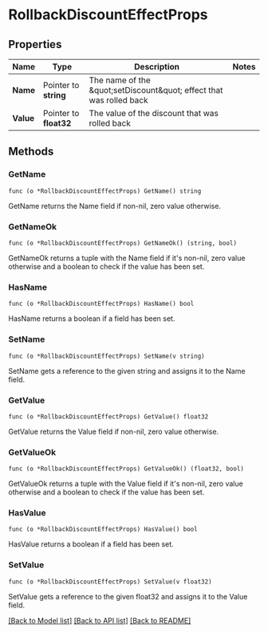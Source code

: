 # RollbackDiscountEffectProps

## Properties

Name | Type | Description | Notes
------------ | ------------- | ------------- | -------------
**Name** | Pointer to **string** | The name of the \&quot;setDiscount\&quot; effect that was rolled back | 
**Value** | Pointer to **float32** | The value of the discount that was rolled back | 

## Methods

### GetName

`func (o *RollbackDiscountEffectProps) GetName() string`

GetName returns the Name field if non-nil, zero value otherwise.

### GetNameOk

`func (o *RollbackDiscountEffectProps) GetNameOk() (string, bool)`

GetNameOk returns a tuple with the Name field if it's non-nil, zero value otherwise
and a boolean to check if the value has been set.

### HasName

`func (o *RollbackDiscountEffectProps) HasName() bool`

HasName returns a boolean if a field has been set.

### SetName

`func (o *RollbackDiscountEffectProps) SetName(v string)`

SetName gets a reference to the given string and assigns it to the Name field.

### GetValue

`func (o *RollbackDiscountEffectProps) GetValue() float32`

GetValue returns the Value field if non-nil, zero value otherwise.

### GetValueOk

`func (o *RollbackDiscountEffectProps) GetValueOk() (float32, bool)`

GetValueOk returns a tuple with the Value field if it's non-nil, zero value otherwise
and a boolean to check if the value has been set.

### HasValue

`func (o *RollbackDiscountEffectProps) HasValue() bool`

HasValue returns a boolean if a field has been set.

### SetValue

`func (o *RollbackDiscountEffectProps) SetValue(v float32)`

SetValue gets a reference to the given float32 and assigns it to the Value field.


[[Back to Model list]](../README.md#documentation-for-models) [[Back to API list]](../README.md#documentation-for-api-endpoints) [[Back to README]](../README.md)


